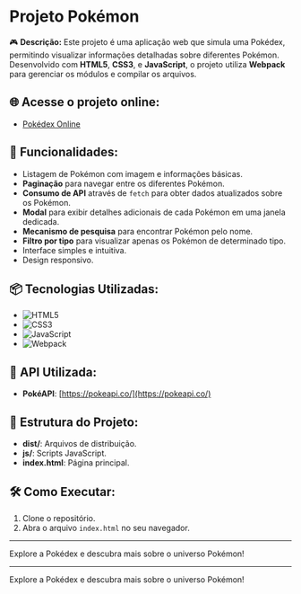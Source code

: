 # Projeto Pokémon

🎮 **Descrição:**
Este projeto é uma aplicação web que simula uma Pokédex, permitindo visualizar informações detalhadas sobre diferentes Pokémon. Desenvolvido com **HTML5**, **CSS3**, e **JavaScript**, o projeto utiliza **Webpack** para gerenciar os módulos e compilar os arquivos.

## 🌐 **Acesse o projeto online:**
- [Pokédex Online](https://victortp1305.github.io/projeto-pokemon/)

  
## 🚀 **Funcionalidades:**
- Listagem de Pokémon com imagem e informações básicas.
- **Paginação** para navegar entre os diferentes Pokémon.
- **Consumo de API** através de `fetch` para obter dados atualizados sobre os Pokémon.
- **Modal** para exibir detalhes adicionais de cada Pokémon em uma janela dedicada.
- **Mecanismo de pesquisa** para encontrar Pokémon pelo nome.
- **Filtro por tipo** para visualizar apenas os Pokémon de determinado tipo.
- Interface simples e intuitiva.
- Design responsivo.

## 📦 **Tecnologias Utilizadas:**
- ![HTML5](https://img.shields.io/badge/-HTML5-E34F26?style=flat&logo=html5&logoColor=white)
- ![CSS3](https://img.shields.io/badge/-CSS3-1572B6?style=flat&logo=css3&logoColor=white)
- ![JavaScript](https://img.shields.io/badge/-JavaScript-F7DF1E?style=flat&logo=javascript&logoColor=black)
- ![Webpack](https://img.shields.io/badge/-Webpack-8DD6F9?style=flat&logo=webpack&logoColor=black)

## 🔗 **API Utilizada:**
- **PokéAPI**: [https://pokeapi.co/](https://pokeapi.co/)

## 📂 **Estrutura do Projeto:**
- **dist/**: Arquivos de distribuição.
- **js/**: Scripts JavaScript.
- **index.html**: Página principal.

## 🛠 **Como Executar:**
1. Clone o repositório.
2. Abra o arquivo `index.html` no seu navegador.


---

Explore a Pokédex e descubra mais sobre o universo Pokémon!


---

Explore a Pokédex e descubra mais sobre o universo Pokémon!

